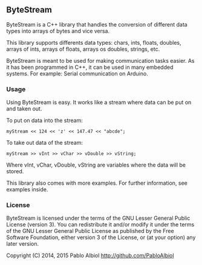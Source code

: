 ## ByteStream ##

ByteStream is a C++ library that handles the conversion of different data types into arrays of bytes and vice versa.

This library supports differents data types: chars, ints, floats, doubles, arrays of ints, arrays of floats, arrays os doubles, strings, etc.

ByteStream is meant to be used for making communication tasks easier. As it has been programmed in C++, it can be used in many embedded systems. For example: Serial communication on Arduino.

### Usage ###

Using ByteStream is easy. It works like a stream where data can be put on and taken out.

To put on data into the stream:

    myStream << 124 << 'z' << 147.47 << "abcde";

To take out data of the stream:

    myStream >> vInt >> vChar >> vDouble >> vString;

Where vInt, vChar, vDouble, vString are variables where the data will be stored.

This library also comes with more examples. For further information, see examples inside.

### License ###

ByteStream is licensed under the terms of the GNU Lesser General Public License (version 3). You can redistribute it and/or modify it under the terms of the GNU Lesser General Public License as published by the Free Software Foundation, either version 3 of the License, or (at your option) any later version.

Copyright (C) 2014, 2015 Pablo Albiol http://github.com/PabloAlbiol


